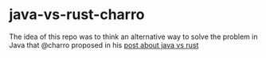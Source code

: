 # java-vs-rust-charro

The idea of this repo was to think an alternative way to solve the problem in Java that @charro proposed in his [post about java vs rust](https://medium.com/@miguel.rivero/8b61bc439ece)
